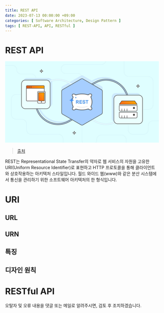 ```yaml
---
title: REST API
date: 2023-07-13 00:00:00 +09:00
categories: [ Software Architecture, Design Pattern ]
tags: [ REST-API, API, RESTful ]
---
```


# REST API

![rest-api](/assets/img/web/Term/rest-api/rest-api.png)

> [출처](https://blog.postman.com/rest-api-examples/)

REST는 Representational State Transfer의 약자로 웹 서비스의 자원을 고유한 URI(Uniform Resource Identifier)로 표현하고 HTTP 프로토콜을 통해 클라이언트와
상호작용하는 아키텍처 스타일입니다.
월드 와이드 웹(www)와 같은 분산 시스템에서 통신을 관리하기 위한 소프트웨어 아키텍처의 한 형식입니다.

# URI

## URL

## URN

## 특징

## 디자인 원칙

# RESTful API

오탈자 및 오류 내용을 댓글 또는 메일로 알려주시면, 검토 후 조치하겠습니다.  
